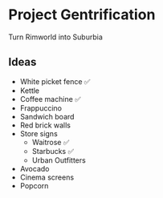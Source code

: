 # Project Gentrification

Turn Rimworld into Suburbia

## Ideas

- White picket fence ✅
- Kettle
- Coffee machine ✅
- Frappuccino
- Sandwich board
- Red brick walls
- Store signs
    - Waitrose ✅
    - Starbucks ✅
    - Urban Outfitters
- Avocado
- Cinema screens
- Popcorn
